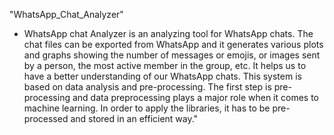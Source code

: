 "WhatsApp_Chat_Analyzer" 
- WhatsApp chat Analyzer is an analyzing tool for WhatsApp chats. The chat files can be exported from WhatsApp and it generates various plots and graphs showing the number of messages or emojis, or images sent by a person, the most active member in the group, etc. It helps us to have a better understanding of our WhatsApp chats. 
This system is based on data analysis and pre-processing. The first step is pre-processing and data preprocessing plays a major role when it comes to machine learning. In order to apply the libraries, it has to be pre-processed and stored in an efficient way."
